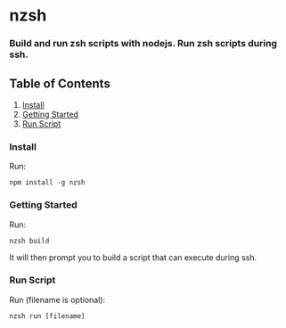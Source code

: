 # nzsh
### Build and run zsh scripts with nodejs. Run zsh scripts during ssh.

## Table of Contents
1. [ Install ](#install) <br />
2. [ Getting Started ](#gettingstarted) <br />
3. [ Run Script ](#run) <br />

<a name="install"></a>
### Install
Run:
    
    npm install -g nzsh

<a name="gettingstarted"></a>
### Getting Started
Run:
    
    nzsh build

It will then prompt you to build a script that can execute during ssh.

<a name="run"></a>
### Run Script
Run (filename is optional):
    
    nzsh run [filename]
